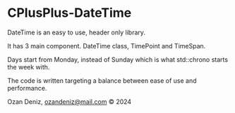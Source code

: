 # CPlusPlus-DateTime

DateTime is an easy to use, header only library. 

It has 3 main component. DateTime class, TimePoint and TimeSpan.

Days start from Monday, instead of Sunday which is what std::chrono starts the week with.

The code is written targeting a balance between ease of use and performance.




Ozan Deniz, ozandeniz@mail.com © 2024
